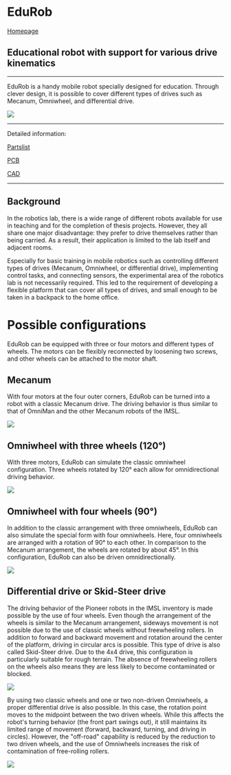 # EduRob
[Homepage](https://www.imsl.fh-dortmund.de/mobile-roboter/edurob/)
## Educational robot with support for various drive kinematics

---
EduRob is a handy mobile robot specially designed for education. Through clever design, it is possible to cover different types of drives such as Mecanum, Omniwheel, and differential drive.

![](https://www.imsl.fh-dortmund.de/wp-content/uploads/2023/01/EduRob-Gruppenfoto-1920-768x511.jpg "")

---
Detailed information:

[Partslist](Doc/Partslist/README.md)

[PCB](PCB/README.md) 

[CAD](PCB/README.md) 

---

## Background

In the robotics lab, there is a wide range of different robots available for use in teaching and for the completion of thesis projects. However, they all share one major disadvantage: they prefer to drive themselves rather than being carried. As a result, their application is limited to the lab itself and adjacent rooms.

Especially for basic training in mobile robotics such as controlling different types of drives (Mecanum, Omniwheel, or differential drive), implementing control tasks, and connecting sensors, the experimental area of the robotics lab is not necessarily required. This led to the requirement of developing a flexible platform that can cover all types of drives, and small enough to be taken in a backpack to the home office.

# Possible configurations

EduRob can be equipped with three or four motors and different types of wheels. The motors can be flexibly reconnected by loosening two screws, and other wheels can be attached to the motor shaft.

## Mecanum 

With four motors at the four outer corners, EduRob can be turned into a robot with a classic Mecanum drive. The driving behavior is thus similar to that of OmniMan and the other Mecanum robots of the IMSL.

![](https://www.imsl.fh-dortmund.de/wp-content/uploads/2023/01/Mecanum-1920-768x512.jpg "")

## Omniwheel with three wheels (120°)

With three motors, EduRob can simulate the classic omniwheel configuration. Three wheels rotated by 120° each allow for omnidirectional driving behavior.

![](https://www.imsl.fh-dortmund.de/wp-content/uploads/2023/01/Omiwheel-120-1920-768x512.jpg "")

## Omniwheel with four wheels (90°)

In addition to the classic arrangement with three omniwheels, EduRob can also simulate the special form with four omniwheels. Here, four omniwheels are arranged with a rotation of 90° to each other. In comparison to the Mecanum arrangement, the wheels are rotated by about 45°. In this configuration, EduRob can also be driven omnidirectionally.

![](https://www.imsl.fh-dortmund.de/wp-content/uploads/2023/01/Omni-90-1920-768x512.jpg "")

## Differential drive or Skid-Steer drive

The driving behavior of the Pioneer robots in the IMSL inventory is made possible by the use of four wheels. Even though the arrangement of the wheels is similar to the Mecanum arrangement, sideways movement is not possible due to the use of classic wheels without freewheeling rollers. In addition to forward and backward movement and rotation around the center of the platform, driving in circular arcs is possible. This type of drive is also called Skid-Steer drive. Due to the 4x4 drive, this configuration is particularly suitable for rough terrain. The absence of freewheeling rollers on the wheels also means they are less likely to become contaminated or blocked.

![](https://www.imsl.fh-dortmund.de/wp-content/uploads/2023/01/Skidsteering-1920-768x512.jpg "")

By using two classic wheels and one or two non-driven Omniwheels, a proper differential drive is also possible. In this case, the rotation point moves to the midpoint between the two driven wheels. While this affects the robot's turning behavior (the front part swings out), it still maintains its limited range of movement (forward, backward, turning, and driving in circles). However, the "off-road" capability is reduced by the reduction to two driven wheels, and the use of Omniwheels increases the risk of contamination of free-rolling rollers.

![](https://www.imsl.fh-dortmund.de/wp-content/uploads/2023/01/Diff-Omni-1920-768x512.jpg "")
